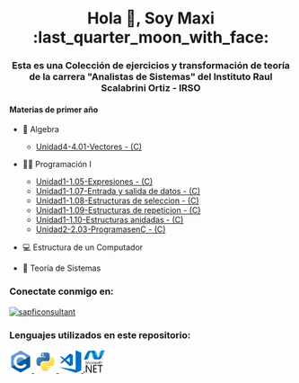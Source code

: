 <h1 align="center">Hola 👋, Soy Maxi :last_quarter_moon_with_face:</h1>
<h3 align="center">Esta es una Colección de ejercicios y transformación de teoría de la carrera "Analistas de Sistemas" del Instituto Raul Scalabrini Ortiz - IRSO</h3>

<h4 align="left">Materias de primer año</h4>

- :1234: Algebra
   - [Unidad4-4.01-Vectores - (C)](../main/01-algebra/Unidad4-4.01-Vectores.c)

- 👨‍💻 Programación I
  - [Unidad1-1.05-Expresiones - (C)](../main/01-programacion1/Unidad1-1.05-Expresiones.c)
  - [Unidad1-1.07-Entrada y salida de datos - (C)](../main/01-programacion1/Unidad1-1.07-Entrada%20y%20salida%20de%20datos.c)
  - [Unidad1-1.08-Estructuras de seleccion - (C)](../main/01-programacion1/Unidad1-1.08-Estructuras%20de%20seleccion.c)
  - [Unidad1-1.09-Estructuras de repeticion - (C)](../main/01-programacion1/Unidad1-1.09-Estructuras%20de%20repeticion.c)
  - [Unidad1-1.10-Estructuras anidadas - (C)](../main/01-programacion1/Unidad1-1.10-Estructuras%20anidadas.c)
  - [Unidad2-2.03-ProgramasenC - (C)](../main/01-programacion1/Unidad2-2.03-ProgramasenC.c)

- :computer: Estructura de un Computador

- :page_with_curl: Teoría de Sistemas




<h3 align="left">Conectate conmigo en:</h3>
<p align="left">
<a href="https://linkedin.com/in/sapficonsultant" target="blank"><img align="center" src="https://raw.githubusercontent.com/rahuldkjain/github-profile-readme-generator/master/src/images/icons/Social/linked-in-alt.svg" alt="sapficonsultant" height="30" width="40" /></a>
</p>

<h3 align="left">Lenguajes utilizados en este repositorio:</h3>
<p align="left">
   <a href="https://www.cprogramming.com/" target="_blank"> <img src="https://raw.githubusercontent.com/devicons/devicon/master/icons/c/c-original.svg" alt="c" width="40" height="40"/> </a> 
   <a href="https://www.python.org" target="_blank"> <img src="https://raw.githubusercontent.com/devicons/devicon/master/icons/python/python-original.svg" alt="python" width="40" height="40"/> </a> 
   <a href="https://visualstudio.microsoft.com" target="_blank"> <img src="https://github.com/maxiluna/maxiluna/blob/main/visual-studio-code.svg" alt="visualstudio" width="40" height="40"/> </a>
   <a href="https://www.microsoft.com/es-ar/download/details.aspx?id=30653" target="_blank"> <img src="https://github.com/maxiluna/maxiluna/blob/main/net-logo.svg" alt="net" width="40" height="40"/> </a>
</p>
